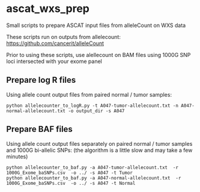 # ascat_wxs_prep

Small scripts to prepare ASCAT input files from alleleCount on WXS data 

These scripts run on outputs from allelecount:
https://github.com/cancerit/alleleCount

Prior to using these scripts, use alellecount on BAM files using 1000G SNP loci intersected with your exome panel

## Prepare log R files 

Using allele count output files from paired normal / tumor samples:

```
python allelecounter_to_logR.py -t A047-tumor-allelecount.txt -n A047-normal-allelecount.txt -o output_dir -s A047
```

## Prepare BAF files 

Using allele count output files separately on paired normal / tumor samples and 1000G bi-allelic SNPs:
(the algorithm is a little slow and may take a few minutes)

```
python allelecounter_to_baf.py -a A047-tumor-allelecount.txt  -r 1000G_Exome_baSNPs.csv  -o ../ -s A047 -t Tumor
python allelecounter_to_baf.py -a A047-normal-allelecount.txt  -r 1000G_Exome_baSNPs.csv  -o ../ -s A047 -t Normal
```
